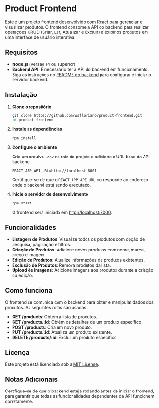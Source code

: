# Product Frontend

Este é um projeto frontend desenvolvido com React para gerenciar e visualizar produtos. 
O frontend consome a API do backend para realizar operações CRUD (Criar, Ler, Atualizar e Excluir) e exibir os produtos
em uma interface de usuário interativa.

## Requisitos

- **Node.js** (versão 14 ou superior)
- **Backend API**: É necessário ter a API do backend em funcionamento. 
   Siga as instruções no [README do backend](https://github.com/wsfloriano/product-api.git) para configurar e iniciar o servidor backend.

## Instalação

1. **Clone o repositório**

   ```bash
   git clone https://github.com/wsfloriano/product-frontend.git
   cd product-frontend
   ```

2. **Instale as dependências**

   ```bash
   npm install
   ```

3. **Configure o ambiente**

   Crie um arquivo `.env` na raiz do projeto e adicione a URL base da API backend:

   ```plaintext
   REACT_APP_API_URL=http://localhost:8001
   ```

   Certifique-se de que o `REACT_APP_API_URL` corresponde ao endereço onde o backend está sendo executado.

4. **Inicie o servidor de desenvolvimento**

   ```bash
   npm start
   ```

   O frontend será iniciado em [http://localhost:3000](http://localhost:3000).

## Funcionalidades

- **Listagem de Produtos**: Visualize todos os produtos com opção de pesquisa, paginação e filtros.
- **Criação de Produtos**: Adicione novos produtos com nome, marca, preço e imagem.
- **Edição de Produtos**: Atualize informações de produtos existentes.
- **Exclusão de Produtos**: Remova produtos da lista.
- **Upload de Imagens**: Adicione imagens aos produtos durante a criação ou edição.

## Como funciona

O frontend se comunica com o backend para obter e manipular dados dos produtos. As seguintes rotas são usadas:

- **GET /products**: Obtém a lista de produtos.
- **GET /products/:id**: Obtém os detalhes de um produto específico.
- **POST /products**: Cria um novo produto.
- **PUT /products/:id**: Atualiza um produto existente.
- **DELETE /products/:id**: Exclui um produto específico.

## Licença

Este projeto está licenciado sob a [MIT License](LICENSE).

## Notas Adicionais

Certifique-se de que o backend esteja rodando antes de iniciar o frontend, para garantir que todas as funcionalidades dependentes da API funcionem corretamente.